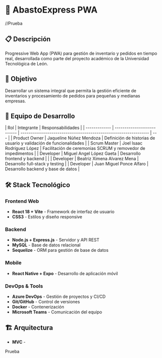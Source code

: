 # 🛒 AbastoExpress PWA

//Prueba

## 📋 Descripción

Progressive Web App (PWA) para gestión de inventario y pedidos en tiempo real, desarrollada como parte del proyecto académico de la Universidad Tecnológica de León.

## 🎯 Objetivo

Desarrollar un sistema integral que permita la gestión eficiente de inventarios y procesamiento de pedidos para pequeñas y medianas empresas.

## 👥 Equipo de Desarrollo

| Rol           | Integrante                  | Responsabilidades                                                  |
| ------------- | --------------------------- | ------------------------------------------------------------------ | --- |
| Product Owner | Jaqueline Núñez Mendoza     | Definición de historias de usuario y validación de funcionalidades |
| Scrum Master  | Joel Isaac Rodríguez López  | Facilitación de ceremonias SCRUM y removedor de impedimentos       |
| Developer     | Miguel Angel López Gaeta    | Desarrollo frontend y backend                                      |     |
| Developer     | Beatriz Ximena Alvarez Mena | Desarrollo full-stack y testing                                    |
| Developer     | Juan Miguel Ponce Alfaro    | Desarrollo backend y base de datos                                 |

## 🛠️ Stack Tecnológico

### Frontend Web

- **React 18 + Vite** - Framework de interfaz de usuario
- **CSS3** - Estilos y diseño responsive

### Backend

- **Node.js + Express.js** - Servidor y API REST
- **MySQL** - Base de datos relacional
- **Sequelize** - ORM para gestión de base de datos

### Mobile

- **React Native + Expo** - Desarrollo de aplicación móvil

### DevOps & Tools

- **Azure DevOps** - Gestión de proyectos y CI/CD
- **Git/GitHub** - Control de versiones
- **Docker** - Contenerización
- **Microsoft Teams** - Comunicación del equipo

## 🏗️ Arquitectura

- **MVC** -

Prueba

